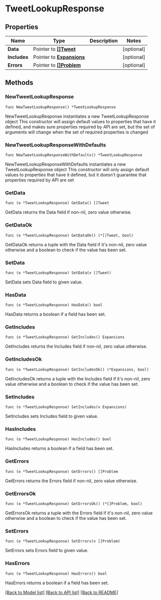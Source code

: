 # TweetLookupResponse

## Properties

Name | Type | Description | Notes
------------ | ------------- | ------------- | -------------
**Data** | Pointer to [**[]Tweet**](Tweet.md) |  | [optional] 
**Includes** | Pointer to [**Expansions**](Expansions.md) |  | [optional] 
**Errors** | Pointer to [**[]Problem**](Problem.md) |  | [optional] 

## Methods

### NewTweetLookupResponse

`func NewTweetLookupResponse() *TweetLookupResponse`

NewTweetLookupResponse instantiates a new TweetLookupResponse object
This constructor will assign default values to properties that have it defined,
and makes sure properties required by API are set, but the set of arguments
will change when the set of required properties is changed

### NewTweetLookupResponseWithDefaults

`func NewTweetLookupResponseWithDefaults() *TweetLookupResponse`

NewTweetLookupResponseWithDefaults instantiates a new TweetLookupResponse object
This constructor will only assign default values to properties that have it defined,
but it doesn't guarantee that properties required by API are set

### GetData

`func (o *TweetLookupResponse) GetData() []Tweet`

GetData returns the Data field if non-nil, zero value otherwise.

### GetDataOk

`func (o *TweetLookupResponse) GetDataOk() (*[]Tweet, bool)`

GetDataOk returns a tuple with the Data field if it's non-nil, zero value otherwise
and a boolean to check if the value has been set.

### SetData

`func (o *TweetLookupResponse) SetData(v []Tweet)`

SetData sets Data field to given value.

### HasData

`func (o *TweetLookupResponse) HasData() bool`

HasData returns a boolean if a field has been set.

### GetIncludes

`func (o *TweetLookupResponse) GetIncludes() Expansions`

GetIncludes returns the Includes field if non-nil, zero value otherwise.

### GetIncludesOk

`func (o *TweetLookupResponse) GetIncludesOk() (*Expansions, bool)`

GetIncludesOk returns a tuple with the Includes field if it's non-nil, zero value otherwise
and a boolean to check if the value has been set.

### SetIncludes

`func (o *TweetLookupResponse) SetIncludes(v Expansions)`

SetIncludes sets Includes field to given value.

### HasIncludes

`func (o *TweetLookupResponse) HasIncludes() bool`

HasIncludes returns a boolean if a field has been set.

### GetErrors

`func (o *TweetLookupResponse) GetErrors() []Problem`

GetErrors returns the Errors field if non-nil, zero value otherwise.

### GetErrorsOk

`func (o *TweetLookupResponse) GetErrorsOk() (*[]Problem, bool)`

GetErrorsOk returns a tuple with the Errors field if it's non-nil, zero value otherwise
and a boolean to check if the value has been set.

### SetErrors

`func (o *TweetLookupResponse) SetErrors(v []Problem)`

SetErrors sets Errors field to given value.

### HasErrors

`func (o *TweetLookupResponse) HasErrors() bool`

HasErrors returns a boolean if a field has been set.


[[Back to Model list]](../README.md#documentation-for-models) [[Back to API list]](../README.md#documentation-for-api-endpoints) [[Back to README]](../README.md)


